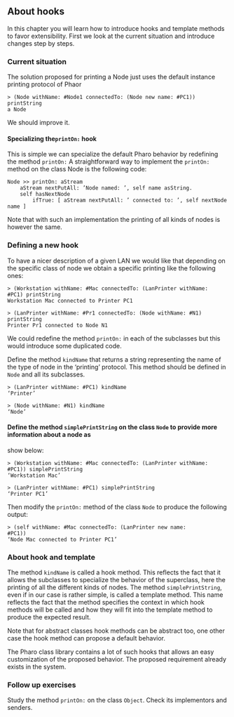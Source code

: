 ## About hooks

In this chapter you will learn how to introduce hooks and template methods to favor extensibility. First
we look at the current situation and introduce changes step by steps.


### Current situation

The solution proposed for printing a Node just uses the default instance printing protocol of Phaor

```
> (Node withName: #Node1 connectedTo: (Node new name: #PC1)) printString
a Node
```

We should improve it. 

#### Specializing the`printOn:` hook

This is simple we can specialize the default Pharo behavior by redefining the method `printOn:`
A straightforward way to implement the `printOn:` method on the class Node is the following code:

```
Node >> printOn: aStream
	aStream nextPutAll: ’Node named: ’, self name asString.
	self hasNextNode
		ifTrue: [ aStream nextPutAll: ’ connected to: ’, self nextNode name ]
```
Note that with such an implementation the printing of all kinds of nodes is however the same.


### Defining a new hook

To have a nicer description of a given LAN we would like that depending on the
specific class of node we obtain a specific printing like the following ones:

```
> (Workstation withName: #Mac connectedTo: (LanPrinter withName:
#PC1) printString
Workstation Mac connected to Printer PC1
```
```
> (LanPrinter withName: #Pr1 connectedTo: (Node withName: #N1)
printString
Printer Pr1 connected to Node N1
```

We could redefine the method `printOn:` in each of the subclasses but this would introduce some duplicated code.


Define the method `kindName` that returns a string representing the name of the type of node in the
‘printing’ protocol. This method should be defined in `Node` and all its subclasses.

```
> (LanPrinter withName: #PC1) kindName
‘Printer’
```

```
> (Node withName: #N1) kindName
‘Node’
```

#### Define the method `simplePrintString` on the class `Node` to provide more information about a node as
show below:

```
> (Workstation withName: #Mac connectedTo: (LanPrinter withName:
#PC1)) simplePrintString
‘Workstation Mac’
```

```
> (LanPrinter withName: #PC1) simplePrintString
‘Printer PC1’
```

Then modify the `printOn:` method of the class `Node` to produce the following output:

```
> (self withName: #Mac connectedTo: (LanPrinter new name:
#PC1))
‘Node Mac connected to Printer PC1’
```

### About hook and template

The method `kindName` is called a hook method. 
This reflects the fact that it allows the subclasses to specialize the behavior of the superclass, here the printing of all the different kinds of nodes.
The method `simplePrintString`, even if in our case is rather simple, is called a template method. This name
reflects the fact that the method specifies the context in which hook methods will be called and how they
will fit into the template method to produce the expected result.

Note that for abstract classes hook methods can be abstract too, one other case the hook method can
propose a default behavior.

The Pharo class library contains a lot of such hooks that allows an easy customization of the proposed
behavior. The proposed requirement already exists in the system.

### Follow up exercises

Study the method `printOn:` on the class `Object`. Check its implementors and senders.
